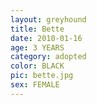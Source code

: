 ```yaml
---
layout: greyhound
title: Bette
date: 2010-01-16
age: 3 YEARS
category: adopted
color: BLACK
pic: bette.jpg
sex: FEMALE
---
```




